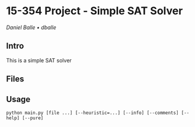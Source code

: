 
# 15-354 Project - Simple SAT Solver
_Daniel Balle • dballe_

## Intro

This is a simple SAT solver

## Files


## Usage

	python main.py [file ...] [--heuristic=...] [--info] [--comments] [--help] [--pure]


